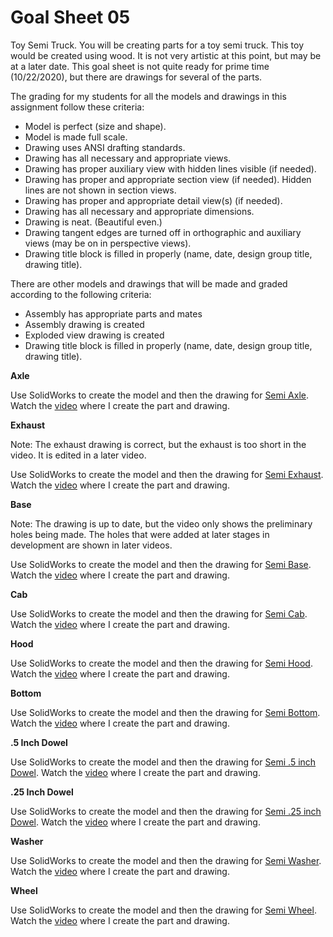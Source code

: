 # Goal Sheet 05

Toy Semi Truck.  You will be creating parts for a toy semi truck.  This toy would be created using wood.  It is not very artistic at this point, but may be at a later date.  This goal sheet is not quite ready for prime time (10/22/2020), but there are drawings for several of the parts.

The grading for my students for all the models and drawings in this assignment follow these criteria:

* Model is perfect (size and shape).
* Model is made full scale.
* Drawing uses ANSI drafting standards.
* Drawing has all necessary and appropriate views.
* Drawing has proper auxiliary view with hidden lines visible (if needed).
* Drawing has proper and appropriate section view (if needed).  Hidden lines are not shown in section views.
* Drawing has proper and appropriate detail view(s) (if needed).
* Drawing has all necessary and appropriate dimensions.
* Drawing is neat.  (Beautiful even.)
* Drawing tangent edges are turned off in orthographic and auxiliary views (may be on in perspective views).
* Drawing title block is filled in properly (name, date, design group title, drawing title).

There are other models and drawings that will be made and graded according to the following criteria:

* Assembly has appropriate parts and mates
* Assembly drawing is created
* Exploded view drawing is created
* Drawing title block is filled in properly (name, date, design group title, drawing title).

**Axle**

Use SolidWorks to create the model and then the drawing for <a href="https://github.com/MichaelTMiyoshi/DesignWithMiyoshi/blob/master/images/Semi01Axle.pdf">Semi Axle</a>.  Watch the [video](https://www.youtube.com/watch?v=m5asf7VR_Zo&list=PLJEm9rFVJ11DK6kCdsiycQVJ16rh2zwVT&index=40) where I create the part and drawing.

**Exhaust**

Note: The exhaust drawing is correct, but the exhaust is too short in the video.  It is edited in a later video.

Use SolidWorks to create the model and then the drawing for <a href="https://github.com/MichaelTMiyoshi/DesignWithMiyoshi/blob/master/images/Semi02Exhaust.pdf">Semi Exhaust</a>.  Watch the [video](https://www.youtube.com/watch?v=kMRFspiySoU&list=PLJEm9rFVJ11DK6kCdsiycQVJ16rh2zwVT&index=41) where I create the part and drawing.

**Base**

Note: The drawing is up to date, but the video only shows the preliminary holes being made.  The holes that were added at later stages in development are shown in later videos.

Use SolidWorks to create the model and then the drawing for <a href="https://github.com/MichaelTMiyoshi/DesignWithMiyoshi/blob/master/images/Semi03Base.pdf">Semi Base</a>.  Watch the [video](https://www.youtube.com/watch?v=Od5DDmbjdII&list=PLJEm9rFVJ11DK6kCdsiycQVJ16rh2zwVT&index=42) where I create the part and drawing.

**Cab**

Use SolidWorks to create the model and then the drawing for <a href="https://github.com/MichaelTMiyoshi/DesignWithMiyoshi/blob/master/images/Semi04Cab.pdf">Semi Cab</a>.  Watch the [video](https://www.youtube.com/watch?v=rF1or-MBrTk&list=PLJEm9rFVJ11DK6kCdsiycQVJ16rh2zwVT&index=43) where I create the part and drawing.

**Hood**

Use SolidWorks to create the model and then the drawing for <a href="https://github.com/MichaelTMiyoshi/DesignWithMiyoshi/blob/master/images/Semi05Hood.pdf">Semi Hood</a>.  Watch the [video](https://www.youtube.com/watch?v=i1LEXE3faHg&list=PLJEm9rFVJ11DK6kCdsiycQVJ16rh2zwVT&index=44) where I create the part and drawing.

**Bottom**

Use SolidWorks to create the model and then the drawing for <a href="https://github.com/MichaelTMiyoshi/DesignWithMiyoshi/blob/master/images/Semi06Bottom.pdf">Semi Bottom</a>.  Watch the [video](https://youtu.be/nhEN1693uHw) where I create the part and drawing.

**.5 Inch Dowel**

Use SolidWorks to create the model and then the drawing for <a href="https://github.com/MichaelTMiyoshi/DesignWithMiyoshi/blob/master/images/Semi07Dowel5.pdf">Semi .5 inch Dowel</a>.  Watch the [video](https://youtu.be/kL4nFMcG9Cw) where I create the part and drawing.

**.25 Inch Dowel**

Use SolidWorks to create the model and then the drawing for <a href="https://github.com/MichaelTMiyoshi/DesignWithMiyoshi/blob/master/images/Semi08Dowel25.pdf">Semi .25 inch Dowel</a>.  Watch the [video](https://youtu.be/kL4nFMcG9Cw) where I create the part and drawing.

**Washer**

Use SolidWorks to create the model and then the drawing for <a href="https://github.com/MichaelTMiyoshi/DesignWithMiyoshi/blob/master/images/Semi09Washer.pdf">Semi Washer</a>.  Watch the [video](https://youtu.be/jnePNL4TlKw) where I create the part and drawing.

**Wheel**

Use SolidWorks to create the model and then the drawing for <a href="https://github.com/MichaelTMiyoshi/DesignWithMiyoshi/blob/master/images/Semi10Wheel.pdf">Semi Wheel</a>.  Watch the [video](https://youtu.be/4SGa0AZUaB8) where I create the part and drawing.
